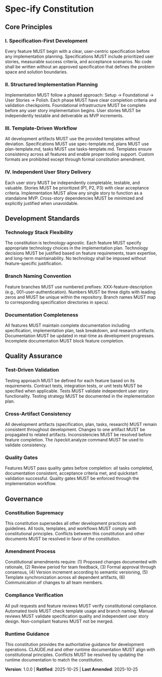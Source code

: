 <!--
Sync Impact Report:
Version change: 0.0.0 → 1.0.0 (initial ratification)
List of modified principles: N/A (initial creation)
Added sections: Core Principles, Development Standards, Quality Assurance, Governance
Removed sections: N/A
Templates requiring updates:
✅ plan-template.md (Constitution Check section aligned)
✅ spec-template.md (mandatory sections aligned)
✅ tasks-template.md (task organization aligned)
Follow-up TODOs: None
-->

# Spec-ify Constitution

## Core Principles

### I. Specification-First Development
Every feature MUST begin with a clear, user-centric specification before any implementation planning. Specifications MUST include prioritized user stories, measurable success criteria, and acceptance scenarios. No code shall be written without an approved specification that defines the problem space and solution boundaries.

### II. Structured Implementation Planning
Implementation MUST follow a phased approach: Setup → Foundational → User Stories → Polish. Each phase MUST have clear completion criteria and validation checkpoints. Foundational infrastructure MUST be complete before any user story implementation begins. User stories MUST be independently testable and deliverable as MVP increments.

### III. Template-Driven Workflow
All development artifacts MUST use the provided templates without deviation. Specifications MUST use spec-template.md, plans MUST use plan-template.md, tasks MUST use tasks-template.md. Templates ensure consistency across all features and enable proper tooling support. Custom formats are prohibited except through formal constitution amendment.

### IV. Independent User Story Delivery
Each user story MUST be independently completable, testable, and valuable. Stories MUST be prioritized (P1, P2, P3) with clear acceptance criteria. Implementation MUST allow any single story to function as a standalone MVP. Cross-story dependencies MUST be minimized and explicitly justified when unavoidable.

## Development Standards

### Technology Stack Flexibility
The constitution is technology-agnostic. Each feature MUST specify appropriate technology choices in the implementation plan. Technology decisions MUST be justified based on feature requirements, team expertise, and long-term maintainability. No technology shall be imposed without feature-specific justification.

### Branch Naming Convention
Feature branches MUST use numbered prefixes: XXX-feature-description (e.g., 001-user-authentication). Numbers MUST be three digits with leading zeros and MUST be unique within the repository. Branch names MUST map to corresponding specification directories in specs/.

### Documentation Completeness
All features MUST maintain complete documentation including specification, implementation plan, task breakdown, and research artifacts. Documentation MUST be updated in real-time as development progresses. Incomplete documentation MUST block feature completion.

## Quality Assurance

### Test-Driven Validation
Testing approach MUST be defined for each feature based on its requirements. Contract tests, integration tests, or unit tests MUST be specified when applicable. Tests MUST validate independent user story functionality. Testing strategy MUST be documented in the implementation plan.

### Cross-Artifact Consistency
All development artifacts (specification, plan, tasks, research) MUST remain consistent throughout development. Changes to one artifact MUST be propagated to related artifacts. Inconsistencies MUST be resolved before feature completion. The /speckit.analyze command MUST be used to validate consistency.

### Quality Gates
Features MUST pass quality gates before completion: all tasks completed, documentation consistent, acceptance criteria met, and quickstart validation successful. Quality gates MUST be enforced through the implementation workflow.

## Governance

### Constitution Supremacy
This constitution supersedes all other development practices and guidelines. All tools, templates, and workflows MUST comply with constitutional principles. Conflicts between this constitution and other documents MUST be resolved in favor of the constitution.

### Amendment Process
Constitutional amendments require: (1) Proposed changes documented with rationale, (2) Review period for team feedback, (3) Formal approval through consensus, (4) Version increment according to semantic versioning, (5) Template synchronization across all dependent artifacts, (6) Communication of changes to all team members.

### Compliance Verification
All pull requests and feature reviews MUST verify constitutional compliance. Automated tools MUST check template usage and branch naming. Manual reviews MUST validate specification quality and independent user story design. Non-compliant features MUST not be merged.

### Runtime Guidance
This constitution provides the authoritative guidance for development operations. CLAUDE.md and other runtime documentation MUST align with constitutional principles. Conflicts MUST be resolved by updating the runtime documentation to match the constitution.

**Version**: 1.0.0 | **Ratified**: 2025-10-25 | **Last Amended**: 2025-10-25